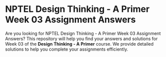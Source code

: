 # NPTEL Design Thinking - A Primer Week 03 Assignment Answers

Are you looking for NPTEL Design Thinking - A Primer Week 03 Assignment Answers? This repository will help you find your answers and solutions for Week 03 of the **Design Thinking - A Primer** course. We provide detailed solutions to help you complete your assignments efficiently.
